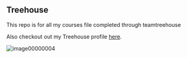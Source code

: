 ## Treehouse

This repo is for all my courses file completed through teamtreehouse

Also checkout out my Treehouse profile [here](https://teamtreehouse.com/brittneyloera).

![image00000004](https://user-images.githubusercontent.com/41270569/51444994-fae52600-1cc4-11e9-9b2e-9ae165de7917.jpeg)
